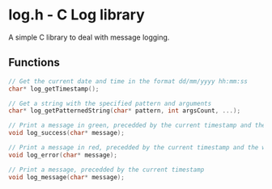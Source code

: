# log.h - C Log library

A simple C library to deal with message logging.

## Functions

```c
// Get the current date and time in the format dd/mm/yyyy hh:mm:ss
char* log_getTimestamp();

// Get a string with the specified pattern and arguments
char* log_getPatternedString(char* pattern, int argsCount, ...);

// Print a message in green, precedded by the current timestamp and the word {SUCCESS}
void log_success(char* message);

// Print a message in red, precedded by the current timestamp and the word {ERROR}
void log_error(char* message);

// Print a message, precedded by the current timestamp
void log_message(char* message);
```
